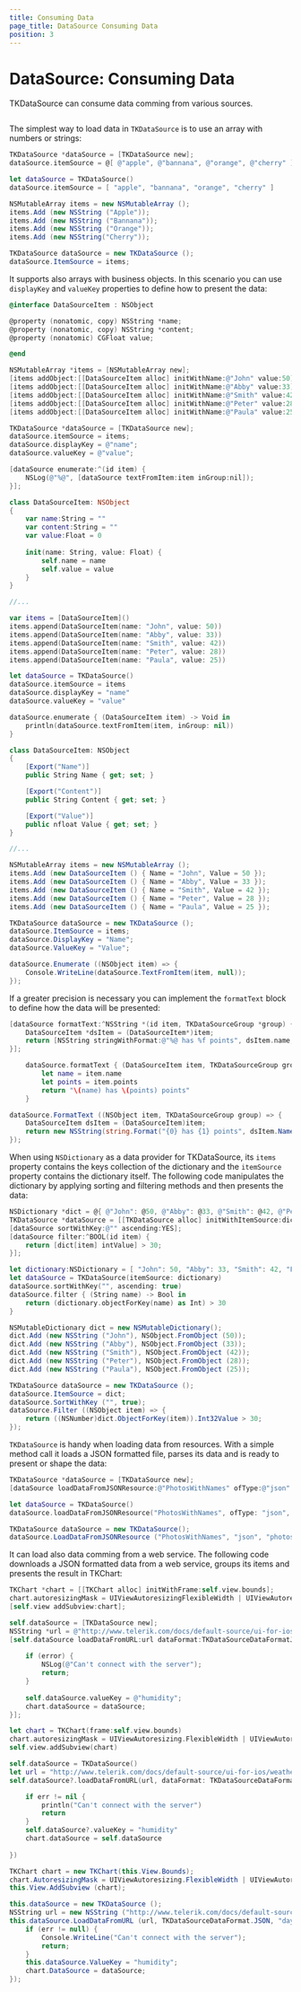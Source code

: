 ```yaml
---
title: Consuming Data
page_title: DataSource Consuming Data
position: 3
---
```


# DataSource: Consuming Data

TKDataSource can consume data comming from various sources. 

<img chart>

The simplest way to load data in <code>TKDataSource</code> is to use an array with numbers or strings:

```Objective-C
TKDataSource *dataSource = [TKDataSource new];
dataSource.itemSource = @[ @"apple", @"bannana", @"orange", @"cherry" ];
```
```Swift
let dataSource = TKDataSource()
dataSource.itemSource = [ "apple", "bannana", "orange", "cherry" ]
```
```C#
NSMutableArray items = new NSMutableArray ();
items.Add (new NSString ("Apple"));
items.Add (new NSString ("Bannana"));
items.Add (new NSString ("Orange"));
items.Add (new NSString("Cherry"));

TKDataSource dataSource = new TKDataSource ();
dataSource.ItemSource = items;
```

It supports also arrays with business objects. In this scenario you can use <code>displayKey</code> and <code>valueKey</code> properties to define how to present the data:

```Objective-C
@interface DataSourceItem : NSObject

@property (nonatomic, copy) NSString *name;
@property (nonatomic, copy) NSString *content;
@property (nonatomic) CGFloat value;

@end

NSMutableArray *items = [NSMutableArray new];
[items addObject:[[DataSourceItem alloc] initWithName:@"John" value:50]];
[items addObject:[[DataSourceItem alloc] initWithName:@"Abby" value:33]];
[items addObject:[[DataSourceItem alloc] initWithName:@"Smith" value:42]];
[items addObject:[[DataSourceItem alloc] initWithName:@"Peter" value:28]];
[items addObject:[[DataSourceItem alloc] initWithName:@"Paula" value:25]];

TKDataSource *dataSource = [TKDataSource new];
dataSource.itemSource = items;
dataSource.displayKey = @"name";
dataSource.valueKey = @"value";

[dataSource enumerate:^(id item) {
    NSLog(@"%@", [dataSource textFromItem:item inGroup:nil]);
}];
```
```Swift
class DataSourceItem: NSObject
{
    var name:String = ""
    var content:String = ""
    var value:Float = 0
    
    init(name: String, value: Float) {
        self.name = name
        self.value = value
    }
}

//...

var items = [DataSourceItem]()
items.append(DataSourceItem(name: "John", value: 50))
items.append(DataSourceItem(name: "Abby", value: 33))
items.append(DataSourceItem(name: "Smith", value: 42))
items.append(DataSourceItem(name: "Peter", value: 28))
items.append(DataSourceItem(name: "Paula", value: 25))

let dataSource = TKDataSource()
dataSource.itemSource = items
dataSource.displayKey = "name"
dataSource.valueKey = "value"

dataSource.enumerate { (DataSourceItem item) -> Void in
    println(dataSource.textFromItem(item, inGroup: nil))
}
```
```C#
class DataSourceItem: NSObject
{
	[Export("Name")]
	public String Name { get; set; }

	[Export("Content")]
	public String Content { get; set; }

	[Export("Value")]
	public nfloat Value { get; set; }
}

//...

NSMutableArray items = new NSMutableArray ();
items.Add (new DataSourceItem () { Name = "John", Value = 50 });
items.Add (new DataSourceItem () { Name = "Abby", Value = 33 });
items.Add (new DataSourceItem () { Name = "Smith", Value = 42 });
items.Add (new DataSourceItem () { Name = "Peter", Value = 28 });
items.Add (new DataSourceItem () { Name = "Paula", Value = 25 });

TKDataSource dataSource = new TKDataSource ();
dataSource.ItemSource = items;
dataSource.DisplayKey = "Name";
dataSource.ValueKey = "Value";

dataSource.Enumerate ((NSObject item) => {
	Console.WriteLine(dataSource.TextFromItem(item, null));
});

```

If a greater precision is necessary you can implement the <code>formatText</code> block to define how the data will be presented:

```Objective-C
[dataSource formatText:^NSString *(id item, TKDataSourceGroup *group) {
    DataSourceItem *dsItem = (DataSourceItem*)item;
    return [NSString stringWithFormat:@"%@ has %f points", dsItem.name, dsItem.value];
}];
```
```Swift
	dataSource.formatText { (DataSourceItem item, TKDataSourceGroup group) -> String! in
	    let name = item.name
	    let points = item.points
	    return "\(name) has \(points) points"
	}
```
```C#
dataSource.FormatText ((NSObject item, TKDataSourceGroup group) => {
	DataSourceItem dsItem = (DataSourceItem)item;
	return new NSString(string.Format("{0} has {1} points", dsItem.Name, dsItem.Value));
});
```

When using <code>NSDictionary</code> as a data provider for TKDataSource, its <code>items</code> property contains the keys collection of the dictionary and the <code>itemSource</code> property contains the dictionary itself. The following code manipulates the dictionary by applying sorting and filtering methods and then presents the data:

```Objective-C
NSDictionary *dict = @{ @"John": @50, @"Abby": @33, @"Smith": @42, @"Peter": @28, @"Paula": @25 };
TKDataSource *dataSource = [[TKDataSource alloc] initWithItemSource:dict];
[dataSource sortWithKey:@"" ascending:YES];
[dataSource filter:^BOOL(id item) {
    return [dict[item] intValue] > 30;
}];
```
```Swift
let dictionary:NSDictionary = [ "John": 50, "Abby": 33, "Smith": 42, "Peter": 28, "Paula": 25 ]
let dataSource = TKDataSource(itemSource: dictionary)
dataSource.sortWithKey("", ascending: true)
dataSource.filter { (String name) -> Bool in
    return (dictionary.objectForKey(name) as Int) > 30
}
```
```C#
NSMutableDictionary dict = new NSMutableDictionary();
dict.Add (new NSString ("John"), NSObject.FromObject (50));
dict.Add (new NSString ("Abby"), NSObject.FromObject (33));
dict.Add (new NSString ("Smith"), NSObject.FromObject (42));
dict.Add (new NSString ("Peter"), NSObject.FromObject (28));
dict.Add (new NSString ("Paula"), NSObject.FromObject (25));

TKDataSource dataSource = new TKDataSource ();
dataSource.ItemSource = dict;
dataSource.SortWithKey ("", true);
dataSource.Filter ((NSObject item) => {
	return ((NSNumber)dict.ObjectForKey(item)).Int32Value > 30;
});
```

<code>TKDataSource</code> is handy when loading data from resources. With a simple method call it loads a JSON formatted file, parses its data and is ready to present or shape the data:

```Objective-C
TKDataSource *dataSource = [TKDataSource new];
[dataSource loadDataFromJSONResource:@"PhotosWithNames" ofType:@"json" rootItemKeyPath:@"photos"];
```
```Swift
let dataSource = TKDataSource()
dataSource.loadDataFromJSONResource("PhotosWithNames", ofType: "json", rootItemKeyPath: "photos")
```
```C#
TKDataSource dataSource = new TKDataSource();
dataSource.LoadDataFromJSONResource ("PhotosWithNames", "json", "photos");
```

It can load also data comming from a web service. The following code downloads a JSON formatted data from a web service, groups its items and presents the result in TKChart:

```Objective-C
TKChart *chart = [[TKChart alloc] initWithFrame:self.view.bounds];
chart.autoresizingMask = UIViewAutoresizingFlexibleWidth | UIViewAutoresizingFlexibleHeight;
[self.view addSubview:chart];

self.dataSource = [TKDataSource new];
NSString *url = @"http://www.telerik.com/docs/default-source/ui-for-ios/weather.json?sfvrsn=2";
[self.dataSource loadDataFromURL:url dataFormat:TKDataSourceDataFormatJSON rootItemKeyPath:@"dayList" completion:^(NSError *error) {
    
    if (error) {
        NSLog(@"Can't connect with the server");
        return;
    }
    
    self.dataSource.valueKey = @"humidity";
    chart.dataSource = dataSource;
}];
```
```Swift
let chart = TKChart(frame:self.view.bounds)
chart.autoresizingMask = UIViewAutoresizing.FlexibleWidth | UIViewAutoresizing.FlexibleHeight
self.view.addSubview(chart)

self.dataSource = TKDataSource()
let url = "http://www.telerik.com/docs/default-source/ui-for-ios/weather.json?sfvrsn=2"
self.dataSource?.loadDataFromURL(url, dataFormat: TKDataSourceDataFormat.JSON, rootItemKeyPath: "dayList", completion: { (NSError err) -> Void in

    if err != nil {
        println("Can't connect with the server")
        return
    }
    self.dataSource?.valueKey = "humidity"
    chart.dataSource = self.dataSource
    
})
```
```C#
TKChart chart = new TKChart(this.View.Bounds);
chart.AutoresizingMask = UIViewAutoresizing.FlexibleWidth | UIViewAutoresizing.FlexibleHeight;
this.View.AddSubview (chart);

this.dataSource = new TKDataSource ();
NSString url = new NSString ("http://www.telerik.com/docs/default-source/ui-for-ios/weather.json?sfvrsn=2");
this.dataSource.LoadDataFromURL (url, TKDataSourceDataFormat.JSON, "dayList", (NSError err) => {
	if (err != null) {
		Console.WriteLine("Can't connect with the server");
		return;
	}
	this.dataSource.ValueKey = "humidity";
	chart.DataSource = dataSource;
});
```
